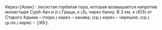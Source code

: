 ---
---

Керез-⟦Алан⟧
: лесистая горбатая гора, которая возвышается напротив монастыря Сурб-Хач и ⦅г.⦆ Грыця, к ⦅З⦆, через балку. В 3 км. к ⦅ЮЗ⦆ от Старого Крыма – ⦅тюрк.⦆ керез – канава; ⦅ср.⦆ кирез – черешня; ⦅ср.⦆ ⦅р.пл.⦆ керес – ⦃И5⦄.
